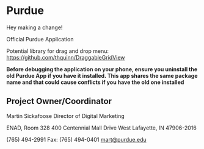 Purdue
======

Hey making a change!

Official Purdue Application

Potential library for drag and drop menu:
https://github.com/thquinn/DraggableGridView

**Before debugging the application on your phone, ensure you uninstall the old Purdue App if you have it installed. This app shares the same package name and that could cause conflicts if you have the old one installed**

Project Owner/Coordinator
-------------------------
Martin Sickafoose
Director of Digital Marketing

ENAD, Room 328
400 Centennial Mall Drive
West Lafayette, IN 47906-2016

(765) 494-2991 Fax: (765) 494-0401
mart@purdue.edu
